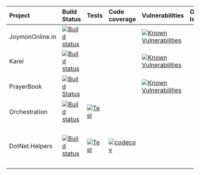 | Project | Build Status  | Tests | Code coverage  | Vulnerabilities | Open Issues | Tech |
|:-------------|:-------------|:-----|:-----|:-----|:-----|:-----|
| JoymonOnline.in  | [![Build status](https://ci.appveyor.com/api/projects/status/5mycvjhhmw36r6pl?svg=true)](https://ci.appveyor.com/project/joymon/demo-aspnetintergationtest) | | | [![Known Vulnerabilities](https://snyk.io/test/github/joymon/JoymonOnline.In/badge.svg)](https://snyk.io/test/github/joymon/JoymonOnline.In) | | `ng@1.6.1`<br/>`TS@3.0`<br/>`Webpack@4.7` |
| Karel      | [![Build status](https://ci.appveyor.com/api/projects/status/67a0muy15ymjnj5n?svg=true)](https://ci.appveyor.com/project/joymon/karel-web) |    | | [![Known Vulnerabilities](https://snyk.io/test/github/KarelRobot/karel-web/badge.svg?targetFile=package.json)](https://snyk.io/test/github/KarelRobot/karel-web?targetFile=package.json) | | `jQ@3.2.1`<br/>`TS@3.0`<br/>`Webpack@4.7` |
| PrayerBook | [![Build Status](https://travis-ci.org/joymon/prayerbook.svg)](https://travis-ci.org/joymon/prayerbook)  |  |     | [![Known Vulnerabilities](https://snyk.io/test/github/joymon/prayerbook/badge.svg?targetFile=package.json)](https://snyk.io/test/github/joymon/PrayerBook?targetFile=package.json) | | `ng@^1.7.4`<br/>`Bootstrap@^4.1.3`<br/>`Webpack@^4.19.0`<br/>`Karma@3.0.0` |
| Orchestration | [![Build status](https://ci.appveyor.com/api/projects/status/6qx7d8dpnx8o5d4n?svg=true)](https://ci.appveyor.com/project/joymon/orchestration) | [![Test](https://img.shields.io/appveyor/tests/joymon/orchestration.svg)](https://ci.appveyor.com/project/joymon/orchestration) | | | | .Net@4.0 |
| DotNet.Helpers | [![Build status](https://ci.appveyor.com/api/projects/status/ry2o7n3as7j0axp8?svg=true)](https://ci.appveyor.com/project/joymon/dotnet-helpers) | [![Test](https://img.shields.io/appveyor/tests/joymon/dotnet-helpers.svg)](https://ci.appveyor.com/project/joymon/dotnet-helpers) | [![codecov](https://codecov.io/gh/joymon/dotnet-helpers/branch/master/graph/badge.svg)](https://codecov.io/gh/joymon/dotnet-helpers) | | | `netstandard2.0`<br/>`netcoreapp2.0`<br/>`net45`<br/>`netcoreapp2.1`<br/>`net46`<br/>`net461`<br/>`net472`|

